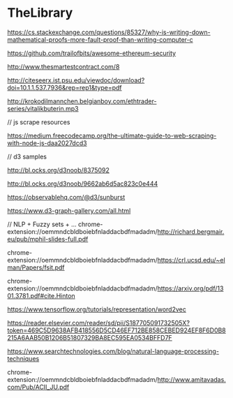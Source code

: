 # TheLibrary

https://cs.stackexchange.com/questions/85327/why-is-writing-down-mathematical-proofs-more-fault-proof-than-writing-computer-c

https://github.com/trailofbits/awesome-ethereum-security

http://www.thesmartestcontract.com/8

http://citeseerx.ist.psu.edu/viewdoc/download?doi=10.1.1.537.7936&rep=rep1&type=pdf

http://krokodilmannchen.belgianboy.com/ethtrader-series/vitalikbuterin.mp3

// js scrape resources

https://medium.freecodecamp.org/the-ultimate-guide-to-web-scraping-with-node-js-daa2027dcd3

// d3 samples 

http://bl.ocks.org/d3noob/8375092

http://bl.ocks.org/d3noob/9662ab6d5ac823c0e444

https://observablehq.com/@d3/sunburst

https://www.d3-graph-gallery.com/all.html

// NLP + Fuzzy sets + ...
chrome-extension://oemmndcbldboiebfnladdacbdfmadadm/http://richard.bergmair.eu/pub/mphil-slides-full.pdf

chrome-extension://oemmndcbldboiebfnladdacbdfmadadm/https://crl.ucsd.edu/~elman/Papers/fsit.pdf

chrome-extension://oemmndcbldboiebfnladdacbdfmadadm/https://arxiv.org/pdf/1301.3781.pdf#cite.Hinton

https://www.tensorflow.org/tutorials/representation/word2vec

https://reader.elsevier.com/reader/sd/pii/S187705091732505X?token=469C5D9638AFB418556D5CD46EF712BE858CEBED924EF8F6D0B8215A6AAB50B1206B51807329BA8EC595EA0534BFFD7F

https://www.searchtechnologies.com/blog/natural-language-processing-techniques

chrome-extension://oemmndcbldboiebfnladdacbdfmadadm/http://www.amitavadas.com/Pub/ACII_JU.pdf
